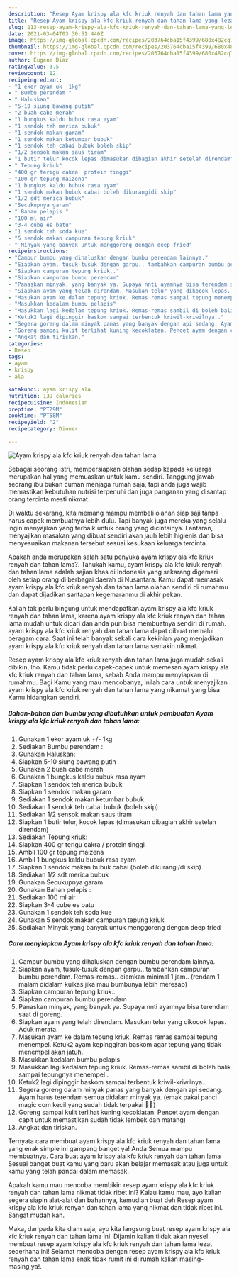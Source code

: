 ```yaml
---
description: "Resep Ayam krispy ala kfc kriuk renyah dan tahan lama yang lezat Untuk Jualan"
title: "Resep Ayam krispy ala kfc kriuk renyah dan tahan lama yang lezat Untuk Jualan"
slug: 213-resep-ayam-krispy-ala-kfc-kriuk-renyah-dan-tahan-lama-yang-lezat-untuk-jualan
date: 2021-03-04T03:30:51.446Z
image: https://img-global.cpcdn.com/recipes/203764cba15f4399/680x482cq70/ayam-krispy-ala-kfc-kriuk-renyah-dan-tahan-lama-foto-resep-utama.jpg
thumbnail: https://img-global.cpcdn.com/recipes/203764cba15f4399/680x482cq70/ayam-krispy-ala-kfc-kriuk-renyah-dan-tahan-lama-foto-resep-utama.jpg
cover: https://img-global.cpcdn.com/recipes/203764cba15f4399/680x482cq70/ayam-krispy-ala-kfc-kriuk-renyah-dan-tahan-lama-foto-resep-utama.jpg
author: Eugene Diaz
ratingvalue: 3.5
reviewcount: 12
recipeingredient:
- "1 ekor ayam uk  1kg"
- " Bumbu perendam "
- " Haluskan"
- "5-10 siung bawang putih"
- "2 buah cabe merah"
- "1 bungkus kaldu bubuk rasa ayam"
- "1 sendok teh merica bubuk"
- "1 sendok makan garam"
- "1 sendok makan ketumbar bubuk"
- "1 sendok teh cabai bubuk boleh skip"
- "1/2 sensok makan saus tiram"
- "1 butir telur kocok lepas dimasukan dibagian akhir setelah direndam"
- " Tepung kriuk"
- "400 gr terigu cakra  protein tinggi"
- "100 gr tepung maizena"
- "1 bungkus kaldu bubuk rasa ayam"
- "1 sendok makan bubuk cabai boleh dikurangidi skip"
- "1/2 sdt merica bubuk"
- "Secukupnya garam"
- " Bahan pelapis "
- "100 ml air"
- "3-4 cube es batu"
- "1 sendok teh soda kue"
- "5 sendok makan campuran tepung kriuk"
- " Minyak yang banyak untuk menggoreng dengan deep fried"
recipeinstructions:
- "Campur bumbu yang dihaluskan dengan bumbu perendam lainnya."
- "Siapkan ayam, tusuk-tusuk dengan garpu.. tambahkan campuran bumbu perendam. Remas-remas.. diamkan minimal 1 jam.. (rendam 1 malam didalam kulkas jika mau bumbunya lebih meresap)"
- "Siapkan campuran tepung kriuk.."
- "Siapkan campuran bumbu perendam"
- "Panaskan minyak, yang banyak ya. Supaya nnti ayamnya bisa terendam saat di goreng."
- "Siapkan ayam yang telah direndam. Masukan telur yang dikocok lepas. Aduk merata."
- "Masukan ayam ke dalam tepung kriuk. Remas remas sampai tepung menempel. Ketuk2 ayam kepinggiran baskom agar tepung yang tidak menempel akan jatuh."
- "Masukkan kedalam bumbu pelapis"
- "Masukkan lagi kedalam tepung kriuk. Remas-remas sambil di boleh balik sampai tepungnya menempel.."
- "Ketuk2 lagi dipinggir baskom sampai terbentuk kriwil-kriwilnya.."
- "Segera goreng dalam minyak panas yang banyak dengan api sedang. Ayam harus terendam semua didalam minyak ya. (emak pakai panci magic com kecil yang sudah tidak terpakai 😬😬)"
- "Goreng sampai kulit terlihat kuning kecoklatan. Pencet ayam dengan capit untuk memastikan sudah tidak lembek dan matang)"
- "Angkat dan tiriskan."
categories:
- Resep
tags:
- ayam
- krispy
- ala

katakunci: ayam krispy ala 
nutrition: 139 calories
recipecuisine: Indonesian
preptime: "PT29M"
cooktime: "PT58M"
recipeyield: "2"
recipecategory: Dinner

---
```



![Ayam krispy ala kfc kriuk renyah dan tahan lama](https://img-global.cpcdn.com/recipes/203764cba15f4399/680x482cq70/ayam-krispy-ala-kfc-kriuk-renyah-dan-tahan-lama-foto-resep-utama.jpg)

Sebagai seorang istri, mempersiapkan olahan sedap kepada keluarga merupakan hal yang memuaskan untuk kamu sendiri. Tanggung jawab seorang ibu bukan cuman menjaga rumah saja, tapi anda juga wajib memastikan kebutuhan nutrisi terpenuhi dan juga panganan yang disantap orang tercinta mesti nikmat.

Di waktu  sekarang, kita memang mampu membeli olahan siap saji tanpa harus capek membuatnya lebih dulu. Tapi banyak juga mereka yang selalu ingin menyajikan yang terbaik untuk orang yang dicintainya. Lantaran, menyajikan masakan yang dibuat sendiri akan jauh lebih higienis dan bisa menyesuaikan makanan tersebut sesuai kesukaan keluarga tercinta. 



Apakah anda merupakan salah satu penyuka ayam krispy ala kfc kriuk renyah dan tahan lama?. Tahukah kamu, ayam krispy ala kfc kriuk renyah dan tahan lama adalah sajian khas di Indonesia yang sekarang digemari oleh setiap orang di berbagai daerah di Nusantara. Kamu dapat memasak ayam krispy ala kfc kriuk renyah dan tahan lama olahan sendiri di rumahmu dan dapat dijadikan santapan kegemaranmu di akhir pekan.

Kalian tak perlu bingung untuk mendapatkan ayam krispy ala kfc kriuk renyah dan tahan lama, karena ayam krispy ala kfc kriuk renyah dan tahan lama mudah untuk dicari dan anda pun bisa membuatnya sendiri di rumah. ayam krispy ala kfc kriuk renyah dan tahan lama dapat dibuat memalui beragam cara. Saat ini telah banyak sekali cara kekinian yang menjadikan ayam krispy ala kfc kriuk renyah dan tahan lama semakin nikmat.

Resep ayam krispy ala kfc kriuk renyah dan tahan lama juga mudah sekali dibikin, lho. Kamu tidak perlu capek-capek untuk memesan ayam krispy ala kfc kriuk renyah dan tahan lama, sebab Anda mampu menyiapkan di rumahmu. Bagi Kamu yang mau mencobanya, inilah cara untuk menyajikan ayam krispy ala kfc kriuk renyah dan tahan lama yang nikamat yang bisa Kamu hidangkan sendiri.

<!--inarticleads1-->

##### Bahan-bahan dan bumbu yang dibutuhkan untuk pembuatan Ayam krispy ala kfc kriuk renyah dan tahan lama:

1. Gunakan 1 ekor ayam uk +/- 1kg
1. Sediakan  Bumbu perendam :
1. Gunakan  Haluskan:
1. Siapkan 5-10 siung bawang putih
1. Gunakan 2 buah cabe merah
1. Gunakan 1 bungkus kaldu bubuk rasa ayam
1. Siapkan 1 sendok teh merica bubuk
1. Siapkan 1 sendok makan garam
1. Sediakan 1 sendok makan ketumbar bubuk
1. Sediakan 1 sendok teh cabai bubuk (boleh skip)
1. Sediakan 1/2 sensok makan saus tiram
1. Siapkan 1 butir telur, kocok lepas (dimasukan dibagian akhir setelah direndam)
1. Sediakan  Tepung kriuk:
1. Siapkan 400 gr terigu cakra / protein tinggi
1. Ambil 100 gr tepung maizena
1. Ambil 1 bungkus kaldu bubuk rasa ayam
1. Siapkan 1 sendok makan bubuk cabai (boleh dikurangi/di skip)
1. Sediakan 1/2 sdt merica bubuk
1. Gunakan Secukupnya garam
1. Gunakan  Bahan pelapis :
1. Sediakan 100 ml air
1. Siapkan 3-4 cube es batu
1. Gunakan 1 sendok teh soda kue
1. Gunakan 5 sendok makan campuran tepung kriuk
1. Sediakan  Minyak yang banyak untuk menggoreng dengan deep fried




<!--inarticleads2-->

##### Cara menyiapkan Ayam krispy ala kfc kriuk renyah dan tahan lama:

1. Campur bumbu yang dihaluskan dengan bumbu perendam lainnya.
1. Siapkan ayam, tusuk-tusuk dengan garpu.. tambahkan campuran bumbu perendam. Remas-remas.. diamkan minimal 1 jam.. (rendam 1 malam didalam kulkas jika mau bumbunya lebih meresap)
1. Siapkan campuran tepung kriuk..
1. Siapkan campuran bumbu perendam
1. Panaskan minyak, yang banyak ya. Supaya nnti ayamnya bisa terendam saat di goreng.
1. Siapkan ayam yang telah direndam. Masukan telur yang dikocok lepas. Aduk merata.
1. Masukan ayam ke dalam tepung kriuk. Remas remas sampai tepung menempel. Ketuk2 ayam kepinggiran baskom agar tepung yang tidak menempel akan jatuh.
1. Masukkan kedalam bumbu pelapis
1. Masukkan lagi kedalam tepung kriuk. Remas-remas sambil di boleh balik sampai tepungnya menempel..
1. Ketuk2 lagi dipinggir baskom sampai terbentuk kriwil-kriwilnya..
1. Segera goreng dalam minyak panas yang banyak dengan api sedang. Ayam harus terendam semua didalam minyak ya. (emak pakai panci magic com kecil yang sudah tidak terpakai 😬😬)
1. Goreng sampai kulit terlihat kuning kecoklatan. Pencet ayam dengan capit untuk memastikan sudah tidak lembek dan matang)
1. Angkat dan tiriskan.




Ternyata cara membuat ayam krispy ala kfc kriuk renyah dan tahan lama yang enak simple ini gampang banget ya! Anda Semua mampu membuatnya. Cara buat ayam krispy ala kfc kriuk renyah dan tahan lama Sesuai banget buat kamu yang baru akan belajar memasak atau juga untuk kamu yang telah pandai dalam memasak.

Apakah kamu mau mencoba membikin resep ayam krispy ala kfc kriuk renyah dan tahan lama nikmat tidak ribet ini? Kalau kamu mau, ayo kalian segera siapin alat-alat dan bahannya, kemudian buat deh Resep ayam krispy ala kfc kriuk renyah dan tahan lama yang nikmat dan tidak ribet ini. Sangat mudah kan. 

Maka, daripada kita diam saja, ayo kita langsung buat resep ayam krispy ala kfc kriuk renyah dan tahan lama ini. Dijamin kalian tiidak akan nyesel membuat resep ayam krispy ala kfc kriuk renyah dan tahan lama lezat sederhana ini! Selamat mencoba dengan resep ayam krispy ala kfc kriuk renyah dan tahan lama enak tidak rumit ini di rumah kalian masing-masing,ya!.

